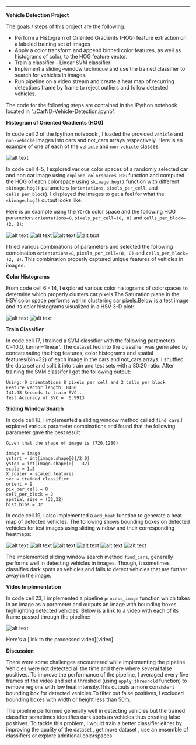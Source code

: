 
---

**Vehicle Detection Project**

The goals / steps of this project are the following:

* Perform a Histogram of Oriented Gradients (HOG) feature extraction on a labeled training set of images 
* Apply a color transform and append binned color features, as well as histograms of color, to the HOG feature vector. 
* Train a classifier - Linear SVM classifier
* Implement a sliding-window technique and use the trained classifier to search for vehicles in images.
* Run pipeline on a video stream and create a heat map of recurring detections frame by frame to reject outliers and follow detected vehicles.


[//]: # (Image References)
[image1]: ./output_images/car_not_car.png
[image2a]: ./output_images/HOG_example_1.jpg
[image2b]: ./output_images/HOG_example_2.jpg
[image2c]: ./output_images/HOG_example_3.jpg
[image2d]: ./output_images/HOG_example_4.jpg
[image3a]: ./colorspace_exploration/000275.png
[image3b]: ./colorspace_exploration/HSV_3D_plot.png
[image4a]: ./output_images/test1.jpg
[image4b]: ./output_images/test2.jpg
[image4c]: ./output_images/test3.jpg
[image4d]: ./output_images/test4.jpg
[image4e]: ./output_images/test5.jpg
[image4f]: ./output_images/test6.jpg
[image5]: ./car_detection2.gif "Video"
[video1]: ./car_detection2.mp4

The code for the following steps are contained in the IPython notebook located in "./CarND-Vehicle-Detection.ipynb". 

**Histogram of Oriented Gradients (HOG)**

In code cell 2 of the Ipython notebook , I loaded the provided `vehicle` and `non-vehicle` images into cars and not_cars arrays respectively.  Here is an example of one of each of the `vehicle` and `non-vehicle` classes:

![alt text][image1]

In code cell 4-5, I explored various color spaces of a randomly selected car and non car image using `explore_colorspaces_HOG` function and computed the HOG of each colorspace using `skimage.hog()` function with  different `skimage.hog()` parameters (`orientations`, `pixels_per_cell`, and `cells_per_block`). I displayed the images to get a feel for what the `skimage.hog()` output looks like.

Here is an example using the `YCrCb` color space and the following HOG parameters `orientations=8`, `pixels_per_cell=(8, 8)` and `cells_per_block=(2, 2)`:

![alt text][image2a]
![alt text][image2b]
![alt text][image2c]
![alt text][image2d]

I tried various combinations of parameters and selected the following combination `orientations=8`, `pixels_per_cell=(8, 8)` and `cells_per_block=(2, 2)`. This combination properly captured unique features of vehicles in images. 

**Color Histograms**

From code cell 6 - 14, I explored various color histograms of colorspaces to determine which properly clusters car pixels.The Saturation plane in the HSV color space performs well in clustering car pixels.Below is a test image and its color histograms visualized in a HSV 3-D plot:


![alt text][image3a]
![alt text][image3b]




**Train Classifier**

In code cell 17, I trained a SVM classifier with the following parameters C=10.0, kernel='linear'. The dataset fed into the classifier was generated by concatenating the Hog features, color histograms and spatial features(bin=32) of each image in the cars and not_cars arrays. I shuffled the data set and split it into train and test sets with a 80:20 ratio. After training the SVM classifer I got the following output:

```
Using: 9 orientations 8 pixels per cell and 2 cells per block
Feature vector length: 8460
141.98 Seconds to train SVC...
Test Accuracy of SVC =  0.9913
```

**Sliding Window Search**

In code cell 18, I implemented a sliding window method called `find_cars`.I explored various parameter combinations and found that the following parameter gave the best result :

```
Given that the shape of image is (720,1280)

image = image
ystart = int(image.shape[0]/2.0)
ystop = int(image.shape[0] - 32)
scale = 1.5
X_scaler = scaled features
svc = trained classifier
orient = 9
pix_per_cell = 8
cell_per_block = 2
spatial_size = (32,32)
hist_bins = 32
```

In code cell 19, I also implemented a `add_heat` function to generate a heat map of detected vehicles. The following shows bounding boxes on detected vehicles  for test images using sliding window and their corresponding heatmaps:

![alt text][image4a]
![alt text][image4b]
![alt text][image4c]
![alt text][image4d]
![alt text][image4e]
![alt text][image4f]

The implemented sliding window search method `find_cars`, generally performs well in detecting vehicles in images. Though, it sometimes classifies dark spots as vehicles and fails to detect vehicles that are further away in the image.


**Video Implementation**

In  code cell 23, I implemented a pipeline `process_image` function which takes in an image as a parameter and outputs an image with bounding boxes highlighting detected vehicles.
Below is a link to a video with each of its frame passed through the pipeline:

![alt text][image5]

Here's a [link to the processed video][video]

**Discussion**

There were some challenges encountered while implementing the pipeline. Vehicles were not detected all the time and there where several false positives. To improve the performance of the pipeline, I averaged every five frames of the video and set a threshold (using `apply_threshold` function) to remove regions with low heat intensity.This outputs a more consistent bounding box for detected vehicles.To filter out false positives, I excluded bounding boxes with width or height less than 50m. 

The pipeline performed generally well in detecting vehicles but the trained classifier sometimes identifies dark spots as vehicles thus creating false positives. To tackle this problem, I would train a better classifier either by improving the quality of the dataset , get more dataset , use an ensemble of classifiers or explore additional colorspaces.





